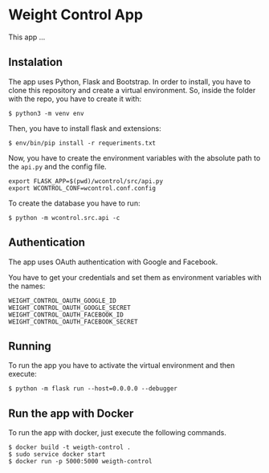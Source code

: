 Weight Control App
==================

This app ...


Instalation
-----------

The app uses Python, Flask and Bootstrap.
In order to install, you have to clone this repository and create a virtual environment. So, inside the folder with the repo, you have to create it with:

`$ python3 -m venv env`

Then, you have to install flask and extensions:

`$ env/bin/pip install -r requeriments.txt`

Now, you have to create the environment variables with the absolute path to the `api.py` and the config file.

```
export FLASK_APP=$(pwd)/wcontrol/src/api.py
export WCONTROL_CONF=wcontrol.conf.config
```

To create the database you have to run:

`$ python -m wcontrol.src.api -c`


Authentication
--------------

The app uses OAuth authentication with Google and Facebook.

You have to get your credentials and set them as environment variables with the names:

```
WEIGHT_CONTROL_OAUTH_GOOGLE_ID
WEIGHT_CONTROL_OAUTH_GOOGLE_SECRET
WEIGHT_CONTROL_OAUTH_FACEBOOK_ID
WEIGHT_CONTROL_OAUTH_FACEBOOK_SECRET
```

Running
-------

To run the app you have to activate the virtual environment and then execute:

`$ python -m flask run --host=0.0.0.0 --debugger`



Run the app with Docker
-----------------------

To run the app with docker, just execute the following commands.

```
$ docker build -t weigth-control .
$ sudo service docker start
$ docker run -p 5000:5000 weigth-control
```
